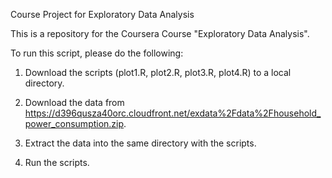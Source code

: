 Course Project for Exploratory Data Analysis

This is a repository for the Coursera Course "Exploratory Data Analysis".

To run this script, please do the following:

1. Download the scripts (plot1.R, plot2.R, plot3.R, plot4.R) to a local directory.

2. Download the data from https://d396qusza40orc.cloudfront.net/exdata%2Fdata%2Fhousehold_power_consumption.zip.

3. Extract the data into the same directory with the scripts.

4. Run the scripts.
